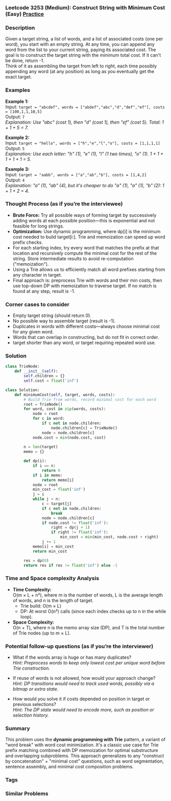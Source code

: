 ### Leetcode 3253 (Medium): Construct String with Minimum Cost (Easy) [Practice](https://leetcode.com/problems/construct-string-with-minimum-cost-easy)

### Description  
Given a target string, a list of words, and a list of associated costs (one per word), you start with an empty string. At any time, you can append any word from the list to your current string, paying its associated cost. The goal is to construct the target string with the minimum total cost. If it can't be done, return -1.  
Think of it as assembling the target from left to right, each time possibly appending any word (at any position) as long as you eventually get the exact target.

### Examples  

**Example 1:**  
Input: `target = "abcdef", words = ["abdef","abc","d","def","ef"], costs = [100,1,1,10,5]`  
Output: `7`  
*Explanation: Use "abc" (cost 1), then "d" (cost 1), then "ef" (cost 5). Total: 1 + 1 + 5 = 7.*

**Example 2:**  
Input: `target = "hello", words = ["h","e","l","o"], costs = [1,1,1,1]`  
Output: `5`  
*Explanation: Use each letter: "h" (1), "e" (1), "l" (1 two times), "o" (1). 1 + 1 + 1 + 1 + 1 = 5.*

**Example 3:**  
Input: `target = "aabb", words = ["a","ab","b"], costs = [1,4,2]`  
Output: `4`  
*Explanation: "a" (1), "ab" (4), but it's cheaper to do "a" (1), "a" (1), "b" (2): 1 + 1 + 2 = 4.*

### Thought Process (as if you’re the interviewee)  
- **Brute Force:** Try all possible ways of forming target by successively adding words at each possible position—this is exponential and not feasible for long strings.
- **Optimization:** Use dynamic programming, where dp[i] is the minimum cost needed to build target[i:]. Trie and memoization can speed up word prefix checks.
- For each starting index, try every word that matches the prefix at that location and recursively compute the minimal cost for the rest of the string. Store intermediate results to avoid re-computation ("memoization").
- Using a Trie allows us to efficiently match all word prefixes starting from any character in target.
- Final approach is: preprocess Trie with words and their min costs, then use top-down DP with memoization to traverse target. If no match is found at any step, result is -1.

### Corner cases to consider  
- Empty target string (should return 0).
- No possible way to assemble target (result is -1).
- Duplicates in words with different costs—always choose minimal cost for any given word.
- Words that can overlap in constructing, but do not fit in correct order.
- target shorter than any word, or target requiring repeated word use.

### Solution

```python
class TrieNode:
    def __init__(self):
        self.children = {}
        self.cost = float('inf')

class Solution:
    def minimumCost(self, target, words, costs):
        # Build Trie from words, record minimal cost for each word
        root = TrieNode()
        for word, cost in zip(words, costs):
            node = root
            for c in word:
                if c not in node.children:
                    node.children[c] = TrieNode()
                node = node.children[c]
            node.cost = min(node.cost, cost)
        
        n = len(target)
        memo = {}

        def dp(i):
            if i == n:
                return 0
            if i in memo:
                return memo[i]
            node = root
            min_cost = float('inf')
            j = i
            while j < n:
                c = target[j]
                if c not in node.children:
                    break
                node = node.children[c]
                if node.cost != float('inf'):
                    right = dp(j + 1)
                    if right != float('inf'):
                        min_cost = min(min_cost, node.cost + right)
                j += 1
            memo[i] = min_cost
            return min_cost

        res = dp(0)
        return res if res != float('inf') else -1
```

### Time and Space complexity Analysis  

- **Time Complexity:**  
  O(m × L + n²), where m is the number of words, L is the average length of words, and n is the length of target.
  - Trie build: O(m × L)
  - DP: At worst O(n²) calls (since each index checks up to n in the while loop).
- **Space Complexity:**  
  O(n + T), where n is the memo array size (DP), and T is the total number of Trie nodes (up to m × L).

### Potential follow-up questions (as if you’re the interviewer)  

- What if the words array is huge or has many duplicates?  
  *Hint: Preprocess words to keep only lowest cost per unique word before Trie construction.*

- If reuse of words is not allowed, how would your approach change?  
  *Hint: DP transitions would need to track used words, possibly via a bitmap or extra state.*

- How would you solve it if costs depended on position in target or previous selections?  
  *Hint: The DP state would need to encode more, such as position or selection history.*

### Summary
This problem uses the **dynamic programming with Trie** pattern, a variant of "word break" with word cost minimization. It's a classic use case for Trie prefix matching combined with DP memoization for optimal substructure and overlapping subproblems. This approach generalizes to any "construct by concatenation" + "minimal cost" questions, such as word segmentation, sentence assembly, and minimal cost composition problems.

### Tags

### Similar Problems
